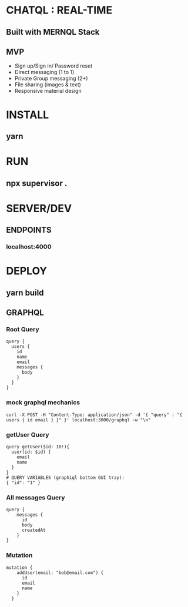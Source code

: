 # CHATQL : REAL-TIME 
## Built with MERNQL Stack

## MVP
* Sign up/Sign in/ Password reset
* Direct messaging (1 to 1)
* Private Group messaging (2+)
* File sharing (images & text)
* Responsive material design

# INSTALL 
## yarn 

# RUN 
## npx supervisor .

# SERVER/DEV
## ENDPOINTS 
### localhost:4000

# DEPLOY 
## yarn build

## GRAPHQL

### Root Query
```
query {
  users {
    id
    name
    email
    messages {
      body
    }
  }
}
```

### mock graphql mechanics
```
curl -X POST -H "Content-Type: application/json" -d '{ "query" : "{ users { id email } }" }' localhost:3000/graphql -w "\n"
```

### getUser Query
```
query getUser($id: ID!){
  user(id: $id) {
    email
    name
  }
}
# QUERY VARIABLES (graphiql bottom GUI tray):
{ "id": "1" }
```

### All messages Query
```
query {
    messages {
      id
      body
      createdAt
	}
}
```



### Mutation
```
mutation {
    addUser(email: "bob@email.com") {
      id
      email
      name
    }
  }
```